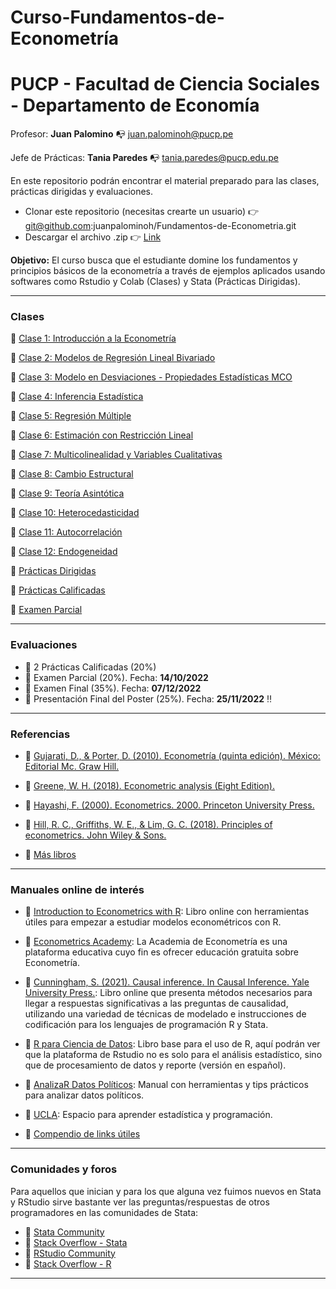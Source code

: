 # Curso-Fundamentos-de-Econometría

# PUCP - Facultad de Ciencia Sociales - Departamento de Economía 

Profesor: **Juan Palomino** :mailbox_with_no_mail: juan.palominoh@pucp.pe

Jefe de Prácticas: **Tania Paredes** :mailbox_with_no_mail: tania.paredes@pucp.edu.pe

En este repositorio podrán encontrar el material preparado para las clases, prácticas dirigidas y evaluaciones. 

- Clonar este repositorio (necesitas crearte un usuario) :point_right: git@github.com:juanpalominoh/Fundamentos-de-Econometria.git
- Descargar el archivo .zip :point_right: [Link](https://github.com/juanpalominoh/Fundamentos-de-Econometria/archive/refs/heads/main.zip)

**Objetivo:** El curso busca que el estudiante domine los fundamentos y principios básicos de la econometría a través de ejemplos aplicados usando softwares como Rstudio y Colab (Clases) y Stata (Prácticas Dirigidas). 

---

### Clases 

:file_folder: [Clase 1: Introducción a la Econometría](https://github.com/juanpalominoh/Fundamentos-de-Econometria/tree/main/1.%20Introducci%C3%B3n%20a%20la%20Econometr%C3%ADa) 

:file_folder: [Clase 2: Modelos de Regresión Lineal Bivariado](https://github.com/juanpalominoh/Fundamentos-de-Econometria/tree/main/2.%20Modelos%20de%20Regresi%C3%B3n%20Lineal%20Bivariado)

:file_folder: [Clase 3: Modelo en Desviaciones - Propiedades Estadísticas MCO](https://github.com/juanpalominoh/Fundamentos-de-Econometria/tree/main/3.%20Modelo%20en%20Desviaciones%20-%20Propiedades%20Estad%C3%ADsticas%20MCO%20)

:file_folder: [Clase 4: Inferencia Estadística](https://github.com/juanpalominoh/Fundamentos-de-Econometria/tree/main/4.%20Inferencia%20Estad%C3%ADstica)

:file_folder: [Clase 5: Regresión Múltiple](https://github.com/juanpalominoh/Fundamentos-de-Econometria/tree/main/5.%20Regresi%C3%B3n%20M%C3%BAltiple)

:file_folder: [Clase 6: Estimación con Restricción Lineal](https://github.com/juanpalominoh/Fundamentos-de-Econometria/tree/main/6.%20Estimaci%C3%B3n%20con%20Restricci%C3%B3n%20Lineal)

:file_folder: [Clase 7: Multicolinealidad y Variables Cualitativas](https://github.com/juanpalominoh/Fundamentos-de-Econometria/tree/main/7.%20Multicolinealidad)

:file_folder: [Clase 8: Cambio Estructural](https://github.com/juanpalominoh/Fundamentos-de-Econometria/tree/main/8.%20Cambio%20Estructural)

:file_folder: [Clase 9: Teoría Asintótica](https://github.com/juanpalominoh/Fundamentos-de-Econometria/tree/main/9.%20Teor%C3%ADa%20Asint%C3%B3tica)

:file_folder: [Clase 10: Heterocedasticidad](https://github.com/juanpalominoh/Fundamentos-de-Econometria/tree/main/10.%20Heterocedasticidad)

:file_folder: [Clase 11: Autocorrelación](https://github.com/juanpalominoh/Fundamentos-de-Econometria/tree/main/11.%20Autocorrelaci%C3%B3n)

:file_folder: [Clase 12: Endogeneidad](https://github.com/juanpalominoh/Fundamentos-de-Econometria/tree/main/12.%20Endogeneidad)

:file_folder: [Prácticas Dirigidas](https://github.com/juanpalominoh/Fundamentos-de-Econometria/tree/main/Pr%C3%A1cticas%20Dirigidas)

:file_folder: [Prácticas Calificadas](https://github.com/juanpalominoh/Fundamentos-de-Econometria/tree/main/Pr%C3%A1cticas%20Calificadas)

:file_folder: [Examen Parcial](https://github.com/juanpalominoh/Fundamentos-de-Econometria/tree/main/Examen%20Parcial)

---

### Evaluaciones

- :pushpin: 2 Prácticas Calificadas (20%) 
- :pushpin: Examen Parcial (20%). Fecha: **14/10/2022**
- :pushpin: Examen Final (35%). Fecha: **07/12/2022**
- :pushpin: Presentación Final del Poster (25%). Fecha: **25/11/2022** :bangbang:

---

### Referencias

- :closed_book: [Gujarati, D., & Porter, D. (2010). Econometría (quinta edición). México: Editorial Mc. Graw Hill.](https://fvela.files.wordpress.com/2012/10/econometria-damodar-n-gujarati-5ta-ed.pdf)

- :closed_book: [Greene, W. H. (2018). Econometric analysis (Eight Edition).](https://www.amazon.com/Econometric-Analysis-8th-William-Greene/dp/0134461363)

- :closed_book: [Hayashi, F. (2000). Econometrics. 2000. Princeton University Press.](https://press.princeton.edu/books/hardcover/9780691010182/econometrics)

- :closed_book: [Hill, R. C., Griffiths, W. E., & Lim, G. C. (2018). Principles of econometrics. John Wiley & Sons.](https://www.wiley.com/en-us/Principles+of+Econometrics%2C+5th+Edition-p-9781119320944)

- :closed_book: [Más libros](https://drive.google.com/open?id=1ehT2_b792U9bSEWaenAMkwzjXynehOQB&authuser=juan.palominoh%40pucp.pe&usp=drive_fs)

---

### Manuales online de interés

+ :green_book: [Introduction to Econometrics with R](https://www.econometrics-with-r.org/): Libro online con herramientas útiles para empezar a estudiar modelos econométricos con R. 
 
+ :green_book: [Econometrics Academy](https://sites.google.com/site/econometricsacademy/): La Academia de Econometría es una plataforma educativa cuyo fin es ofrecer educación gratuita sobre Econometría.

+ :blue_book: [Cunningham, S. (2021). Causal inference. In Causal Inference. Yale University Press.](https://mixtape.scunning.com/): Libro online que presenta métodos necesarios para llegar a respuestas significativas a las preguntas de causalidad, utilizando una variedad de técnicas de modelado e instrucciones de codificación para los lenguajes de programación R y Stata.

+ :blue_book: [R para Ciencia de Datos](https://es.r4ds.hadley.nz/): Libro base para el uso de R, aquí podrán ver que la plataforma de Rstudio no es solo para el análisis estadístico, sino que de procesamiento de datos y reporte (versión en español).

+ :orange_book: [AnalizaR Datos Políticos](https://arcruz0.github.io/libroadp/index.html): Manual con herramientas y tips prácticos para analizar datos políticos.

+ :orange_book: [UCLA](https://stats.oarc.ucla.edu/r/): Espacio para aprender estadística y programación.

+ :orange_book: [Compendio de links útiles](https://www.lecy.info/r-for-public-policy)

---

### Comunidades y foros

Para aquellos que inician y para los que alguna vez fuimos nuevos en Stata y RStudio sirve bastante ver las preguntas/respuestas de otros programadores en las comunidades de Stata:

+ :pushpin: [Stata Community](https://www.statalist.org/)
+ :pushpin: [Stack Overflow - Stata](https://stackoverflow.com/questions/tagged/stata)
+ :pushpin: [RStudio Community](https://community.rstudio.com/)
+ :pushpin: [Stack Overflow - R](https://stackoverflow.com/questions/tagged/r)

---

